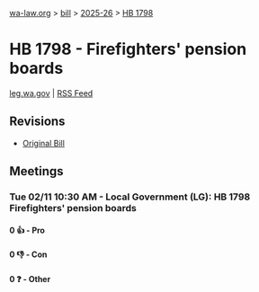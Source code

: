 [wa-law.org](/) > [bill](/bill/) > [2025-26](/bill/2025-26/) > [HB 1798](/bill/2025-26/hb/1798/)

# HB 1798 - Firefighters' pension boards
[leg.wa.gov](https://app.leg.wa.gov/billsummary?BillNumber=1798&Year=2025&Initiative=false) | [RSS Feed](./rss.xml)

## Revisions
* [Original Bill](1/)

## Meetings
### Tue 02/11 10:30 AM - Local Government (LG): HB 1798 Firefighters' pension boards
#### 0 👍 - Pro

#### 0 👎 - Con

#### 0 ❓ - Other
